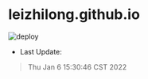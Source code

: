 # leizhilong.github.io

![deploy](https://github.com/leizhilong/blog/workflows/deploy/badge.svg)

* Last Update:
> Thu Jan  6 15:30:46 CST 2022

